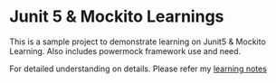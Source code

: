 # Junit 5 & Mockito Learnings

This is a sample project to demonstrate learning on Junit5 & Mockito Learning. Also includes powermock framework use and need.

For detailed understanding on details. Please refer my [learning notes](https://github.com/anupama-sinha/anupama-notes/blob/master/junit5_mockito_learnings.md)
